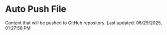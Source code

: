# Auto Push File

Content that will be pushed to GitHub repository.
Last updated: 06/29/2025, 01:27:58 PM